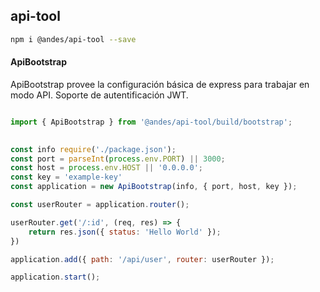 ## api-tool

```bash
npm i @andes/api-tool --save
```

#### ApiBootstrap

ApiBootstrap provee la configuración básica de express para trabajar en modo API. Soporte de autentificación JWT. 


```javascript

import { ApiBootstrap } from '@andes/api-tool/build/bootstrap';
 

const info require('./package.json');
const port = parseInt(process.env.PORT) || 3000;
const host = process.env.HOST || '0.0.0.0';
const key = 'example-key'
const application = new ApiBootstrap(info, { port, host, key });

const userRouter = application.router();

userRouter.get('/:id', (req, res) => {
    return res.json({ status: 'Hello World' });
})

application.add({ path: '/api/user', router: userRouter });

application.start();
```